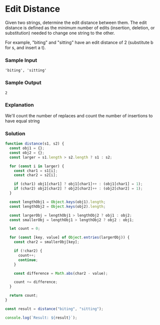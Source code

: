 # Edit Distance

Given two strings, determine the edit distance between them. The edit distance is defined as the minimum number of edits (insertion, deletion, or substitution) needed to change one string to the other.

For example, "biting" and "sitting" have an edit distance of 2 (substitute b for s, and insert a t).

### Sample Input
```
'biting', 'sitting'
```
### Sample Output
```
2
```
### Explanation
We'll count the number of replaces and count the number of insertions to have equal string

### Solution
```js
function distance(s1, s2) {
  const obj1 = {};
  const obj2 = {};
  const larger = s1.length > s2.length ? s1 : s2;

  for (const i in larger) {
    const char1 = s1[i];
    const char2 = s2[i];

    if (char1) obj1[char1] ? obj1[char1]++ : (obj1[char1] = 1);
    if (char2) obj2[char2] ? obj2[char2]++ : (obj2[char2] = 1);
  }

  const lengthObj1 = Object.keys(obj1).length;
  const lengthObj2 = Object.keys(obj2).length;

  const largerObj = lengthObj1 > lengthObj2 ? obj1 : obj2;
  const smallerObj = lengthObj1 > lengthObj2 ? obj2 : obj1;

  let count = 0;

  for (const [key, value] of Object.entries(largerObj)) {
    const char2 = smallerObj[key];

    if (!char2) {
      count++;
      continue;
    }

    const difference = Math.abs(char2 - value);

    count += difference;
  }

  return count;
}

const result = distance("biting", "sitting");

console.log(`Result: ${result}`);
```

